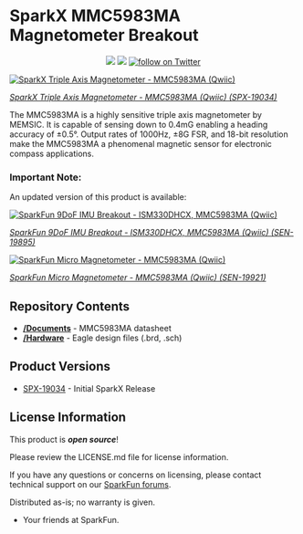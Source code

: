 # SparkX MMC5983MA Magnetometer Breakout

<p align="center">
  <a href="https://github.com/sparkfunX/Qwiic_High_Performance_Magnetometer_MMC5983MA/issues" alt="Issues">
    <img src="https://img.shields.io/github/issues/sparkfunX/Qwiic_High_Performance_Magnetometer_MMC5983MA.svg" /></a>
  <a href="https://github.com/sparkfunX/Qwiic_High_Performance_Magnetometer_MMC5983MA/blob/main/LICENSE.md" alt="License">
    <img src="https://img.shields.io/badge/license-CC%20BY--SA%204.0-EF9421.svg" /></a>
  <a href="https://twitter.com/intent/follow?screen_name=sparkfun">
    <img src="https://img.shields.io/twitter/follow/sparkfun.svg?style=social&logo=twitter" alt="follow on Twitter"></a>
</p>

[![SparkX Triple Axis Magnetometer - MMC5983MA (Qwiic)](https://cdn.sparkfun.com//assets/parts/1/8/6/3/7/19034-Triple_Axis_Magnetometer_-_MMC5983MA__Qwiic_-01.jpg)](https://www.sparkfun.com/products/19034)

*[SparkX Triple Axis Magnetometer - MMC5983MA (Qwiic) (SPX-19034)](https://www.sparkfun.com/products/19034)*

The MMC5983MA is a highly sensitive triple axis magnetometer by MEMSIC.
It is capable of sensing down to 0.4mG enabling a heading accuracy of ±0.5°.
Output rates of 1000Hz, ±8G FSR, and 18-bit resolution make the MMC5983MA a phenomenal magnetic sensor for electronic compass applications.

### Important Note:

An updated version of this product is available:

[![SparkFun 9DoF IMU Breakout - ISM330DHCX, MMC5983MA (Qwiic)](https://cdn.sparkfun.com//assets/parts/1/9/6/1/5/19895_Diag.jpg)](https://www.sparkfun.com/products/19895)

*[SparkFun 9DoF IMU Breakout - ISM330DHCX, MMC5983MA (Qwiic) (SEN-19895)](https://www.sparkfun.com/products/19895)*

[![SparkFun Micro Magnetometer - MMC5983MA (Qwiic)](https://cdn.sparkfun.com//assets/parts/1/9/6/5/3/19921_03.jpg)](https://www.sparkfun.com/products/199921)

*[SparkFun Micro Magnetometer - MMC5983MA (Qwiic) (SEN-19921)](https://www.sparkfun.com/products/199921)*

## Repository Contents

* **[/Documents](/Documents/)** - MMC5983MA datasheet
* **[/Hardware](/Hardware/)** - Eagle design files (.brd, .sch)

## Product Versions

* [SPX-19034](https://www.sparkfun.com/products/19034) - Initial SparkX Release

## License Information

This product is _**open source**_! 

Please review the LICENSE.md file for license information. 

If you have any questions or concerns on licensing, please contact technical support on our [SparkFun forums](https://forum.sparkfun.com/viewforum.php?f=152).

Distributed as-is; no warranty is given.

- Your friends at SparkFun.
